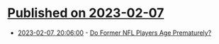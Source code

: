 # [Published on 2023-02-07](index.md)

* [2023-02-07, 20:06:00](https://soylentnews.org/article.pl?sid=23/02/06/1551205&from=rss) - [Do Former NFL Players Age Prematurely?](https://soylentnews.org/article.pl?sid=23/02/06/1551205&from=rss)
